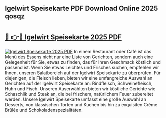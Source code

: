 ## Igelwirt Speisekarte PDF Download Online 2025 qosqz

# <h2><a href="http://gc70zpp.nevu.top/?p=Igelwirt+Speisekarte">🔗 👉🔴 Igelwirt Speisekarte 2025 PDF</a></h2>

[![Igelwirt Speisekarte 2025 PDF](https://i.imgur.com/dBaPXMq.png)](http://gc70zpp.nevu.top/?p=Igelwirt+Speisekarte)
In einem Restaurant oder Café ist das Menü des Essens nicht nur eine Liste von Gerichten, sondern auch eine Gelegenheit für Sie, etwas zu finden, das für Ihren Geschmack köstlich und passend ist. Wenn Sie etwas Leichtes und Frisches suchen, empfehlen wir Ihnen, unseren Salatbereich auf der Igelwirt Speisekarte zu überprüfen. Für diejenigen, die Fleisch lieben, bieten wir eine umfangreiche Auswahl an Gerichten auf der Igelwirt Speisekarte an: Rindfleisch, Schweinefleisch, Huhn und Fisch. Unseren Auserwählten bieten wir köstliche Gerichte wie Schaschlik und Steak an, die bei frischem, natürlichem Feuer zubereitet werden. Unsere Igelwirt Speisekarte umfasst eine große Auswahl an Desserts, von klassischen Torten und Kuchen bis hin zu exquisiten Crème Brûlée und Schokoladenspezialitäten.
